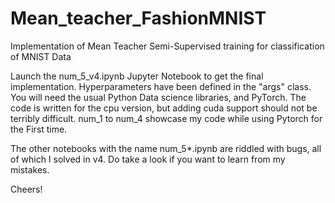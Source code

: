 # Mean_teacher_FashionMNIST
Implementation of Mean Teacher Semi-Supervised training for classification of MNIST Data

Launch the num_5_v4.ipynb Jupyter Notebook to get the final implementation. Hyperparameters have been defined in the "args" class. 
You will need the usual Python Data science libraries, and PyTorch. The code is written for the cpu version, but adding cuda support should not be terribly difficult. 
num_1 to num_4 showcase my code while using Pytorch for the First time. 

The other notebooks with the name num_5*.ipynb are riddled with bugs, all of which I solved in v4. Do take a look if you want to learn from my mistakes.

Cheers!
